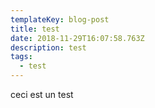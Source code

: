 ```yaml
---
templateKey: blog-post
title: test
date: 2018-11-29T16:07:58.763Z
description: test
tags:
  - test
---
```

<div class="test">
ceci est un test
</div>
